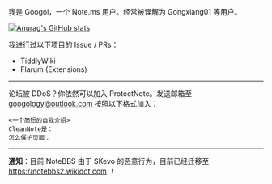 我是 Googol，一个 Note.ms 用户。经常被误解为 Gongxiang01 等用户。

[![Anurag's GitHub stats](https://github-readme-stats.vercel.app/api?username=googolowo)](https://github.com/anuraghazra/github-readme-stats)


我进行过以下项目的 Issue / PRs：
* TiddlyWiki
* Flarum (Extensions)

----

论坛被 DDoS？你依然可以加入 ProtectNote。发送邮箱至 googology@outlook.com 按照以下格式加入：

```
<一个简短的自我介绍>
CleanNote是：
怎么保护页面：
```

----

**通知**：目前 NoteBBS 由于 SKevo 的恶意行为，目前已经迁移至 https://notebbs2.wikidot.com ！
